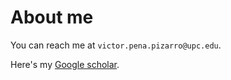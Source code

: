 # About me

You can reach me at `victor.pena.pizarro@upc.edu`.

Here's my [Google scholar](https://scholar.google.com/citations?user=R66s524AAAAJ&hl=en).

